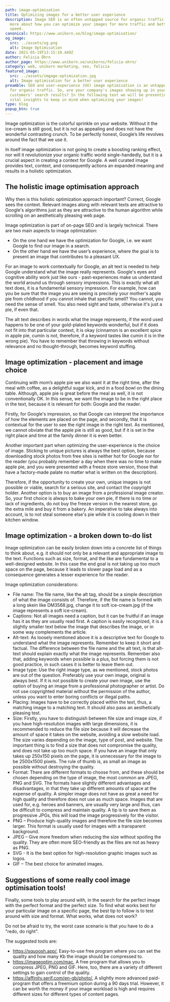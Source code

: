 ```yaml
---
path: image-optimisation
title: Optimizing images for a better user experience
description: Image SEO is an often untapped source for organic traffic. Read
  more about how you can optimize your images for more traffic and better page
  speed.
canonical: https://www.unikorn.se/blog/image-optimisation/
og_image:
  src: ../assets/og.png
  alt: Image Optimisation
date: 2021-05-19T13:15:19.449Z
author: Felicia Öhrn
author_page: https://www.unikorn.se/unikorns/felicia-ohrn/
category: web, unikorn marketing, seo, felicia
featured_image:
  src: ../assets/imgage-optimization.jpg
  alt: Image optimisation for a better user experience
preamble: SEO and user-experience (UX) image optimization is an untapped source
  for organic traffic. So, are your company's images showing up in your
  customers' search results? In the following text we will be presenting some
  vital insights to keep in mind when optimizing your images!
type: blog
popup_btn: true
---
```

Image optimization is the colorful sprinkle on your website. Without it the ice-cream is still good, but it is not as appealing and does not have the wonderful contrasting crunch. To be perfectly honest, Google’s life revolves around the fact that we use it.

In itself image optimization is not going to create a boosting ranking effect, nor will it revolutionize your organic traffic world single-handedly, but it is a crucial aspect in creating a context for Google. A well curated image provides text, context, and consequently actions an expanded meaning and results in a holistic optimization.



## The holistic image optimisation approach

Why then is this holistic optimization approach important? Correct, Google sees the context. Relevant images along with relevant texts are attractive to Google's algorithms just as they are attractive to the human algorithm while scrolling on an aesthetically pleasing web page.

Image optimization is part of on-page SEO and is largely technical. There are two main aspects to image optimization:

* On the one hand we have the optimization for Google, i.e. we want Google to find our image in a search.
* On the other hand we have the user’s experience, where the goal is to present an image that contributes to a pleasant UX.

For an image to work contextually for Google, an alt text is needed to help Google understand what the image really represents. Google's eyes and cognitive ability work just like ours - past-experiences make us understand the world around us through sensory impressions. This is exactly what alt text does, it is a fundamental sensory impression. For example, how can you be sure that the image you are seeing is precisely your mother's apple pie from childhood if you cannot inhale that specific smell? You cannot, you need the sense of smell. You also need sight and taste, otherwise it's just a pie, if even that.

The alt text describes in words what the image represents, if the word used happens to be one of your gold-plated keywords wonderful, but if it does not fit into that particular context, it is okay (cinnamon is an excellent spice in apple pie, cumin is not, therefore, if a keyword tastes like cumin it is in the wrong pie). You have to remember that throwing in keywords without relevance and no thought-through, becomes keyword stuffing.



## Image optimization - placement and image choice

Continuing with mom’s apple pie we also want it at the right time, after the meal with coffee, as a delightful sugar kick, and in a food bowl on the dining table. Although, apple pie is great before the meal as well, it is not conventionally OK. In this sense, we want the image to be in the right place in the text, because it is relevant for both: Google and the reader.

Firstly, for Google's impression, so that Google can interpret the importance of how the elements are placed on the page, and secondly, that it is contextual for the user to see the right image in the right text. As mentioned, we cannot obviate that the apple pie is still as good, but if it is set in the right place and time at the family dinner it is even better.

Another important part when optimizing the user-experience is the choice of image. Sticking to unique pictures is always the best option, because downloading stock photos from free sites is neither hot for Google nor for the reader (you probably remember a day when there was no time to make apple pie, and you were presented with a freeze store version, those that have a factory-made palate no matter what is written on the description).

Therefore, if the opportunity to create your own, unique images is not possible or viable, search for a serious site, and contact the copyright holder. Another option is to buy an image from a professional image creator. So, your first choice is always to bake your own pie, if there is no time or lack of ingredients, do not buy the freeze version in the nearest store, go the extra mile and buy it from a bakery. An imperative to take always into account, is to not steal someone else's pie while it is cooling down in their kitchen window.



## Image optimization - a broken down to-do list

Image optimization can be easily broken down into a concrete list of things to think about, e.g. it should not only be a relevant and appropriate image to the text. Functions such as size, format, and the like are fundamental to a well-designed website. In this case the end goal is not taking up too much space on the page, because it leads to slower page load and as a consequence generates a lesser experience for the reader.

Image optimization considerations:

* File name: The file name, like the alt tag, should be a simple description of what the image consists of. Therefore, if the file name is formed with a long skein like DM3568.jpg, change it to soft ice-cream.jpg (if the image represents a soft ice-cream).
* Captions: Not all images need a caption, but it can be fruitful if an image has it as they are usually read first. A caption is easily recognized, it is a slightly smaller text below the image that describes the image, or in some way complements the article.
* Alt-text: As loosely mentioned above it is a descriptive text for Google to understand what the image represents. Remember to keep it short and factual. The difference between the file name and the alt text, is that alt-text should explain exactly what the image represents. Remember also that, adding keywords when possible is a plus, but forcing them is not good practice, in such cases it is better to leave them out.
* Image type: Use the right image type, as we mentioned, stock photos are out of the question. Preferably use your own image, original is always best. If it is not possible to create your own image, use the option of buying an image from a professional photographer or artist. Do not use copyrighted material without the permission of the author, unless you want to enter boring conflicts or illegal paths.
* Placing: Images have to be correctly placed within the text, thus, a matching image to a matching text. It should also pass an aesthetically pleasing test.
* Size: Firstly, you have to distinguish between file size and image size, if you have high-resolution images with large dimensions, it is recommended to reduce the file size because it will decrease the amount of space it takes on the website, avoiding a slow website load. The size varies depending on the image, type of post, and website. The important thing is to find a size that does not compromise the quality, and does not take up too much space. If you have an image that only takes up 250x150 pixels on the page, it is unnecessary for the image to be 2500x1500 pixels. The rule of thumb is, as small an image as possible without destroying the quality.
* Format: There are different formats to choose from, and these should be chosen depending on the type of image, the most common are JPEG, PNG and SVG. The formats have slightly different advantages and disadvantages, in that they take up different amounts of space at the expense of quality. A simpler image does not have as great a need for high quality and therefore does not use as much space. Images that are used for, e.g. heroes and banners, are usually very large and thus, can be difficult to compress and maintain quality. A tip is to save them as progressive JPGs, this will load the image progressively for the visitor.
* PNG – Produce high-quality images and therefore the file size becomes larger. This format is usually used for images with a transparent background.
* JPEG – Give more freedom when reducing the size without spoiling the quality. They are often more SEO-friendly as the files are not as heavy as PNG.
* SVG - It is the best option for high-resolution graphic images such as logos.
* GIF – The best choice for animated images.

## Suggestions of some really cool image optimisation tools!

Finally, some tools to play around with, in the search for the perfect image with the perfect format and the perfect size. To find what works best for your particular image on a specific page, the best tip to follow is to test around with size and format. What works, what does not work?

Do not be afraid to try, the worst case scenario is that you have to do a "redo, do right".

The suggested tools are:

* <https://squoosh.app/>, Easy-to-use free program where you can set the quality and how many Kb the image should be compressed to.
* <https://imageoptim.com/mac>, A free program that allows you to compress JPEG, PNG and GIF. Here, too, there are a variety of different settings to gain control of the quality.
* <https://affinity.serif.com/en-gb/photo/>, A slightly more advanced paid-program that offers a freemium option during a 90 days trial. However, it can be worth the money if your image workload is high and requires different sizes for different types of content pages.